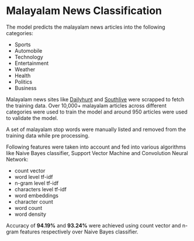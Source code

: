 # Malayalam News Classification #
The model predicts the malayalam news articles into the following categories:

* Sports
* Automobile
* Technology
* Entertainment
* Weather
* Health
* Politics
* Business

Malayalam news sites like [Dailyhunt](https://m.dailyhunt.in/news/india/malayalam) and [Southlive](https://www.southlive.in/) were scrapped to fetch the training data. Over 10,000+ malayalam articles across different categories
 were used to train the model and around 950 articles were used to validate the model.

A set of malayalam stop words were manually listed and removed from the training data while pre processing.

Following features were taken into account and fed into various algorithms like Naive Bayes classifier, Support Vector Machine and Convolution Neural Network:

* count vector
* word level tf-idf
* n-gram level tf-idf
* characters level tf-idf
* word embeddings 
* character count
* word count
* word density


Accuracy of **94.19%** and **93.24%** were achieved using count vector and n-gram features respectively over Naive 
Bayes 
classifier.